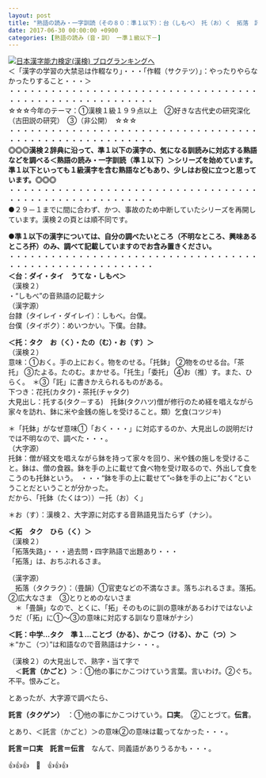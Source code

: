```yaml
---
layout: post
title: "熟語の読み・一字訓読（その８０：準１以下）：台（しもべ）　托（お）く　拓落　託言　　"
date: 2017-06-30 00:00:00 +0900
categories: [熟語の読み（音・訓）　ー準１級以下－]
---
```


[![](/syuusyuu9701/assets/images/熟語の読み・一字訓読（その８０：準１以下）：台（しもべ）-托（お）く-拓落-託言--br_c_3028_1.gif)](http://blog.with2.net/link.php?1659096:3028 "日本漢字能力検定(漢検) ブログランキングへ")[日本漢字能力検定(漢検) ブログランキングへ](http://blog.with2.net/link.php?1659096:3028)  
＜「漢字の学習の大禁忌は作輟なり」・・・「作輟（サクテツ）」：やったりやらなかったりすること・・・＞  
・・・・・・・・・・・・・・・・・・・・・・・・・・・・・・・・・・・・・・・・・・・・・・・・・・・・・・・・・  
☆☆☆今年のテーマ：①漢検１級１９９点以上　②好きな古代史の研究深化（古田説の研究）　③（非公開）　☆☆☆　　  
・・・・・・・・・・・・・・・・・・・・・・・・・・・・・・・・・・・・・・・・・・・・・・・・・・・・・・・・・  
**◎◎◎漢検２辞典に沿って、準１以下の漢字の、気になる訓読みに対応する熟語などを調べる＜熟語の読み・一字訓読（準１以下）＞シリーズを始めています。準１以下といっても１級漢字を含む熟語などもあり、少しはお役に立つと思っています。◎◎◎**  
・・・・・・・・・・・・・・・・・・・・・・・・・・・・・・・・・・・・・・・・・・・・・・・・・・・・・・・・・  
●２９－１までに間に合わず、かつ、事故のため中断していたシリーズを再開しています。漢検２の頁とは順不同です。  
  
**●準１以下の漢字については、自分の調べたいところ（不明なところ、興味あるところ抔）のみ、調べて記載していますのでお含み置きください。**  
・・・・・・・・・・・・・・・・・・・・・・・・・・・・・・・・・・・・・・・・・・・・・・・・・・・・・・・・・  
**＜台：ダイ・タイ　うてな・しもべ＞**  
（漢検２）  
・“しもべ”の音熟語の記載ナシ  
（漢字源）  
台隷（タイレイ・ダイレイ）：しもべ。台僕。  
台僕（タイボク）：めいつかい。下僕。台隷。  
  
**＜托：タク　お（く）・たの（む）・お（す）＞**  
（漢検２）  
意味：①おく。手の上におく。物をのせる。「托鉢」 ②物をのせる台。「茶托」 ③たよる。たのむ。まかせる。「托生」「委托」 ④お（推）す。また、ひらく。　＊③「託」に書きかえられるものがある。  
下つき：花托(カタク)・茶托(チャタク)  
大見出し：托する(タク－する)　托鉢(タクハツ)僧が修行のため経を唱えながら家々を訪れ、鉢に米や金銭の施しを受けること。類）乞食(コツジキ)  
  
＊「托鉢」がなぜ意味①「おく・・・」に対応するのか、大見出しの説明だけでは不明なので、調べた・・・。  
（大字源）  
托鉢：僧が経文を唱えながら鉢を持って家々を回り、米や銭の施しを受けること。鉢は、僧の食器。鉢を手の上に載せて食べ物を受け取るので、外出して食をこうのも托鉢という。　・・・“鉢を手の上に載せて”➪鉢を手の上に“おく“ということだということが分かった。  
だから、「托鉢（たくはつ））ー托（お）く」  
  
＊お（す）：漢検２、大字源に対応する音熟語見当たらず（ナシ）。  
  
**＜拓　タク　ひら（く）＞**  
（漢検２）  
「拓落失路」・・・過去問・四字熟語で出題あり・・・  
「拓落」は、おちぶれるさま。  
  
（漢字源）  
　拓落（タクラク）：（畳韻）①官吏などの不満なさま。落ちぶれるさま。落拓。　②広大なさま　③とりとめのないさま  
　＊「畳韻」なので、とくに、「拓」そのものに訓の意味があるわけではないようだ（「拓」に①～③の意味に対応する訓なり意味がナシ）  
  
**＜託：中学…タク　準１…ことづ（かる）、かこつ（ける）、かこ（つ）＞**  
＊“かこ（つ）”は和語なので音熟語はナシ・・・。  
  
（漢検２）の大見出しで、熟字・当て字で　  
　＜**託言（かごと）**＞：①他の事にかこつけていう言葉。言いわけ。②ぐち。不平。恨みごと。  
  
とあったが、大字源で調べたら、  
  
**託言（タクゲン）**　：①他の事にかこつけていう。**口実**。　②ことづて。**伝言**。  
  
とあり、＜託言（かごと）＞の意味②の意味は載ってなかった・・・。  
  
**託言＝口実　託言＝伝言**　なんて、同義語がありうるかも・・・。  
  
👍👍👍　🐔　👍👍👍